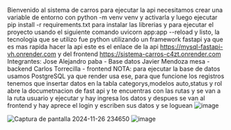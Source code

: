 Bienvenido al sistema de carros 
para ejecutar la api necesitamos crear una variable de entorno con python -m venv venv y activarla y
luego ejecutar pip install -r requirements.txt para instalar las librerias y para ejecutar el proyecto 
usando el siguiente comando uvicorn app:app --reload y listo, la tecnologia que se utilizo fue python utilizando un framework fastapi 
ya que es mas rapida hacer la api este es el enlace de la api https://mysql-fastapi-vh.onrender.com y del frontend https://sistema-carros-c4zt.onrender.com 
Integrantes:
Jose Alejandro paba - Base datos
Javier Mendoza mesa - backend
Carlos Torrecilla -  frontend
NOTA: 
para ejecutar la base de datos usamos PostgreSQL ya que render usa ese, para que funcione los registros tenemos que insertar datos en la tabla categorys,modelos auto,status y rol 
abre la documetnacion de fast api y te encuentras con las rutas y se van a la ruta usuario y ejecutar y hay ingresa los datos y despues se van 
al frontend y hay aprece el login y escriben sus datos y se loguean 
![image](https://github.com/user-attachments/assets/c244f36b-23f0-4700-99a4-e15e937448c0)

![Captura de pantalla 2024-11-26 234650](https://github.com/user-attachments/assets/d5bcc65a-d3f9-43f1-a468-f434ad5ffc6f)
![image](https://github.com/user-attachments/assets/152edde1-2db7-4735-9ed1-3447a434ac74)

